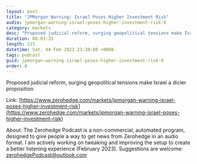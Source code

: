 ```yaml
---
layout: post
title: "JPMorgan Warning: Israel Poses Higher Investment Risk"
audio: jpmorgan-warning-israel-poses-higher-investment-risk-8
category: markets
desc: "Proposed judicial reform, surging geopolitical tensions make Israel a dicier proposition"
duration: 00:03:35
length: 215
datetime: Sat, 04 Feb 2023 23:30:00 +0000
tags: podcast
guid: jpmorgan-warning-israel-poses-higher-investment-risk-0
order: 0
---
```

Proposed judicial reform, surging geopolitical tensions make Israel a dicier proposition

Link: [https://www.zerohedge.com/markets/jpmorgan-warning-israel-poses-higher-investment-risk](https://www.zerohedge.com/markets/jpmorgan-warning-israel-poses-higher-investment-risk)

About: The Zerohedge Podcast is a non-commercial, automated program, designed to give people a way to get news from Zerohedge in an audio format.  I am actively working on tweaking and improving the setup to create a better listening experience (February 2023).  Suggestions are welcome: [zerohedgePodcast@outlook.com](mailto:zerohedgePodcast@outlook.com)